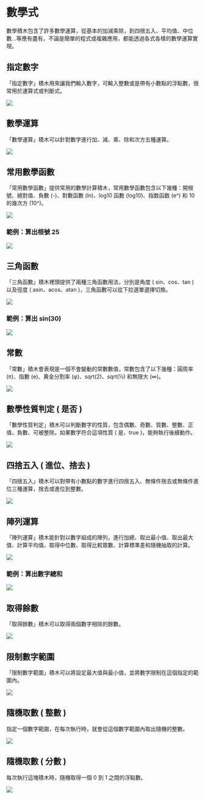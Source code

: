 # 數學式

數學積木包含了許多數學運算，從基本的加減乘除，到四捨五入、平均值、中位數...等應有盡有，不論是簡單的程式或複雜應用，都能透過各式各樣的數學運算實現。

## 指定數字

「指定數字」積木用來讓我們輸入數字，可輸入整數或是帶有小數點的浮點數，很常用於運算式或判斷式。

![](../../assets/images/upload_b9659220e1e8883d8ee9012855e02e75.png)

## 數學運算

「數學運算」積木可以針對數字進行加、減、乘、除和次方五種運算。

![](../../assets/images/upload_b2e4fcf2caa70838f354c84553b4533b.png)

## 常用數學函數

「常用數學函數」提供常用的數學計算積木，常用數學函數包含以下幾種：開根號、絕對值、負數 (-)、對數函數 (ln)、log10 函數 (log10)、指数函数 (e^) 和 10 的幾次方 (10^)。

![](../../assets/images/upload_c7f1a0c467b02cc9ed16885874df0619.png)

### 範例：算出根號 25

![](../../assets/images/upload_46b1b8c4c63345d2e70a4fce5c99df8c.png)

## 三角函數

「三角函數」積木裡頭提供了兩種三角函數用法，分別是角度 ( sin、cos、tan ) 以及徑度 ( asin、acos、atan )，三角函數可以從下拉選單選擇切換。

![](../../assets/images/upload_028701e00fb9da60ea3b72bb74adaf4c.png)

### 範例：算出 sin(30)

![](../../assets/images/upload_f35ec3f5b972801b532c03b7a1fd3ad6.png)

## 常數

「常數」積木會表現是一個不會變動的常數數值，常數包含了以下幾種：圓周率 (π)、指數 (e)、黄金分割率 (φ)、sqrt(2)、sqrt(½) 和無限大 (∞)。

![](../../assets/images/upload_805d5423c92f7105529bde34fb83a6b8.png)

## 數學性質判定 ( 是否 )

 「數學性質判定」積木可以判斷數字的性質，包含偶數、奇數、質數、整數、正值、負數、可被整除。如果數字符合這項性質 ( 是、true )，能夠執行後續動作。

![](../../assets/images/upload_7cd038abab300054ebcc01b341b8caf0.png)

## 四捨五入 ( 進位、捨去 )

「四捨五入」積木可以對帶有小數點的數字進行四捨五入、無條件捨去或無條件進位三種運算，捨去或進位到整數。

![](../../assets/images/upload_c2e07b9a0ad2ccf030aee545376fb838.png)

## 陣列運算

「陣列運算」積木能針對以數字組成的陣列，進行加總、取出最小值、取出最大值、計算平均值、取得中位數、取得比較眾數、計算標準差和隨機抽取的計算。

![](../../assets/images/upload_b4a20e43de0cb4865e22b29a7cc0b50b.png)

### 範例：算出數字總和

![](../../assets/images/upload_4dc0517d4d3decec3ca9b048bf828b5f.png)

## 取得餘數

「取得餘數」積木可以取得兩個數字相除的餘數。

![](../../assets/images/upload_a5c1cbc272294d03948376041f1c300b.png)

## 限制數字範圍

「限制數字範圍」積木可以將設定最大值與最小值，並將數字限制在這個指定的範圍內。

![](../../assets/images/upload_4c52c9671ba566547347febc2224fb21.png)

## 隨機取數 ( 整數 )

指定一個數字範圍，在每次執行時，就會從這個數字範圍內取出隨機的整數。

![](../../assets/images/upload_aee8c752196384d636fbef6bb5cf2a7a.png)

## 隨機取數 ( 分數 )

每次執行這塊積木時，隨機取得一個 0 到 1 之間的浮點數。

![](../../assets/images/upload_24d1b96336d6b715f348710680b5e2bf.png)
